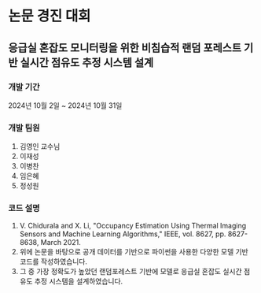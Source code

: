 # 논문 경진 대회
## 응급실 혼잡도 모니터링을 위한 비침습적 랜덤 포레스트 기반 실시간 점유도 추정 시스템 설계

### 개발 기간
2024년 10월 2일 ~ 2024년 10월 31일

### 개발 팀원
1. 김영인 교수님
2. 이재성
3. 이병찬
4. 임은혜
5. 정성원
   
### 코드 설명
1. V. Chidurala and X. Li, "Occupancy Estimation Using Thermal Imaging Sensors and Machine Learning Algorithms," IEEE, vol. 8627, pp. 8627-8638, March 2021.
2. 위에 논문을 바탕으로 공개 데이터를 기반으로 파이썬을 사용한 다양한 모델 기반 코드를 작성하였습니다.
3. 그 중 가장 정확도가 높았던 랜덤포레스트 기반에 모델로 응급실 혼잡도 실시간 점유도 추정 시스템을 설계하였습니다.
